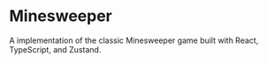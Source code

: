 # Minesweeper

A implementation of the classic Minesweeper game built with React, TypeScript, and Zustand.
